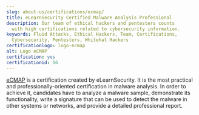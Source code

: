 ```yaml
---
slug: about-us/certifications/ecmap/
title: eLearnSecurity Certified Malware Analysis Professional
description: Our team of ethical hackers and pentesters counts
  with high certifications related to cybersecurity information.
keywords: Fluid Attacks, Ethical Hackers, Team, Certifications,
  Cybersecurity, Pentesters, Whitehat Hackers
certificationlogo: logo-ecmap
alt: Logo eCMAP
certification: yes
certificationid: 16
---
```


[eCMAP](https://elearnsecurity.com/product/ecmap-certification/)
is a certification created by eLearnSecurity.
It is the most practical
and professionally-oriented certification in malware analysis.
In order to achieve it,
candidates have to analyze a malware sample,
demonstrate its functionality,
write a signature
that can be used to detect the malware in other systems or networks,
and provide a detailed professional report.
